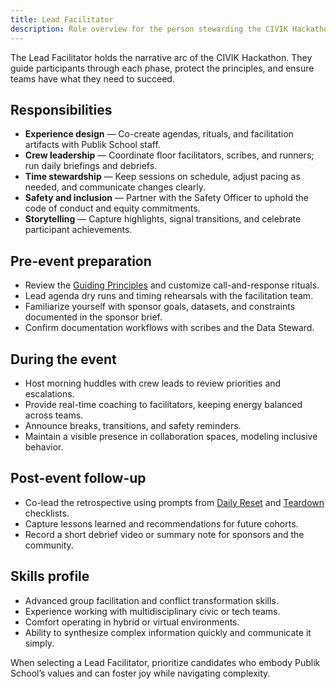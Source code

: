 ```yaml
---
title: Lead Facilitator
description: Role overview for the person stewarding the CIVIK Hackathon experience.
---
```


The Lead Facilitator holds the narrative arc of the CIVIK Hackathon. They guide participants through each phase, protect the principles, and ensure teams have what they need to succeed.

## Responsibilities

- **Experience design** — Co-create agendas, rituals, and facilitation artifacts with Publik School staff.
- **Crew leadership** — Coordinate floor facilitators, scribes, and runners; run daily briefings and debriefs.
- **Time stewardship** — Keep sessions on schedule, adjust pacing as needed, and communicate changes clearly.
- **Safety and inclusion** — Partner with the Safety Officer to uphold the code of conduct and equity commitments.
- **Storytelling** — Capture highlights, signal transitions, and celebrate participant achievements.

## Pre-event preparation

- Review the [Guiding Principles](../overview/principles) and customize call-and-response rituals.
- Lead agenda dry runs and timing rehearsals with the facilitation team.
- Familiarize yourself with sponsor goals, datasets, and constraints documented in the sponsor brief.
- Confirm documentation workflows with scribes and the Data Steward.

## During the event

- Host morning huddles with crew leads to review priorities and escalations.
- Provide real-time coaching to facilitators, keeping energy balanced across teams.
- Announce breaks, transitions, and safety reminders.
- Maintain a visible presence in collaboration spaces, modeling inclusive behavior.

## Post-event follow-up

- Co-lead the retrospective using prompts from [Daily Reset](../checklists/daily_reset) and [Teardown](../checklists/teardown) checklists.
- Capture lessons learned and recommendations for future cohorts.
- Record a short debrief video or summary note for sponsors and the community.

## Skills profile

- Advanced group facilitation and conflict transformation skills.
- Experience working with multidisciplinary civic or tech teams.
- Comfort operating in hybrid or virtual environments.
- Ability to synthesize complex information quickly and communicate it simply.

When selecting a Lead Facilitator, prioritize candidates who embody Publik School’s values and can foster joy while navigating complexity.
